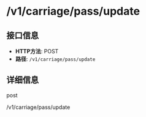 # /v1/carriage/pass/update

## 接口信息

- **HTTP方法**: POST
- **路径**: `/v1/carriage/pass/update`

## 详细信息

post

/v1/carriage/pass/update
